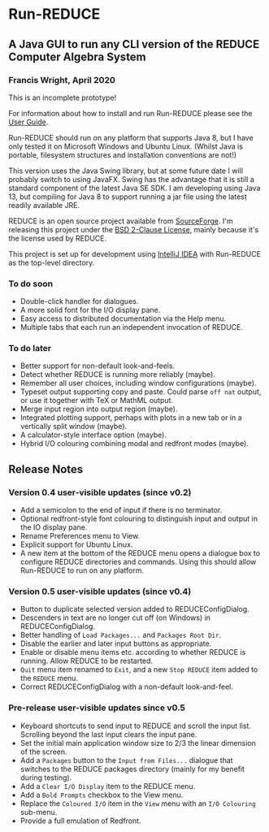 # Run-REDUCE

## A Java GUI to run any CLI version of the REDUCE Computer Algebra System

### Francis Wright, April 2020

This is an incomplete prototype!

For information about how to install and run Run-REDUCE please see the
[User Guide](UserGuide.md).

Run-REDUCE should run on any platform that supports Java 8, but I have
only tested it on Microsoft Windows and Ubuntu Linux.  (Whilst Java is
portable, filesystem structures and installation conventions are not!)

This version uses the Java Swing library, but at some future date I
will probably switch to using JavaFX.  Swing has the advantage that it
is still a standard component of the latest Java SE SDK.  I am
developing using Java 13, but compiling for Java 8 to support running
a jar file using the latest readily available JRE.

REDUCE is an open source project available from
[SourceForge](https://sourceforge.net/projects/reduce-algebra/).  I'm
releasing this project under the [BSD 2-Clause License](LICENSE),
mainly because it's the license used by REDUCE.

This project is set up for development using [IntelliJ
IDEA](https://www.jetbrains.com/idea/) with Run-REDUCE as the
top-level directory.

### To do soon

* Double-click handler for dialogues.
* A more solid font for the I/O display pane.
* Easy access to distributed documentation via the Help menu.
* Multiple tabs that each run an independent invocation of REDUCE.

### To do later

* Better support for non-default look-and-feels.
* Detect whether REDUCE is running more reliably (maybe).
* Remember all user choices, including window configurations (maybe).
* Typeset output supporting copy and paste. Could parse `off nat`
  output, or use it together with TeX or MathML output.
* Merge input region into output region (maybe).
* Integrated plotting support, perhaps with plots in a new tab or in a
  vertically split window (maybe).
* A calculator-style interface option (maybe).
* Hybrid I/O colouring combining modal and redfront modes (maybe).

## Release Notes

### Version 0.4 user-visible updates (since v0.2)

* Add a semicolon to the end of input if there is no terminator.
* Optional redfront-style font colouring to distinguish input and
  output in the IO display pane.
* Rename Preferences menu to View.
* Explicit support for Ubuntu Linux.
* A new item at the bottom of the REDUCE menu opens a dialogue box to
  configure REDUCE directories and commands.  Using this should allow
  Run-REDUCE to run on any platform.

### Version 0.5 user-visible updates (since v0.4)

* Button to duplicate selected version added to REDUCEConfigDialog.
* Descenders in text are no longer cut off (on Windows) in
  REDUCEConfigDialog.
* Better handling of `Load Packages...` and `Packages Root Dir`.
* Disable the earlier and later input buttons as appropriate.
* Enable or disable menu items etc. according to whether REDUCE is
  running.  Allow REDUCE to be restarted.
* `Quit` menu item renamed to `Exit`, and a new `Stop REDUCE` item
  added to the `REDUCE` menu.
* Correct REDUCEConfigDialog with a non-default look-and-feel.

### Pre-release user-visible updates since v0.5

* Keyboard shortcuts to send input to REDUCE and scroll the input
  list.  Scrolling beyond the last input clears the input pane.
* Set the initial main application window size to 2/3 the linear
  dimension of the screen.
* Add a `Packages` button to the `Input from Files...` dialogue that
  switches to the REDUCE packages directory (mainly for my benefit
  during testing).
* Add a `Clear I/O Display` item to the REDUCE menu.
* Add a `Bold Prompts` checkbox to the View menu.
* Replace the `Coloured I/O` item in the `View` menu with an `I/O
  Colouring` sub-menu.
* Provide a full emulation of Redfront.
